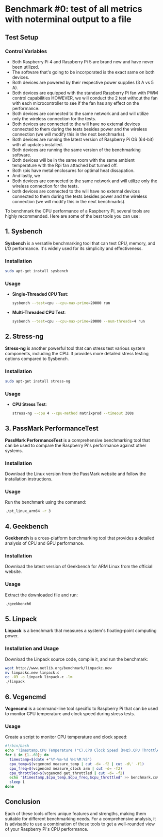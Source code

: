 
# Benchmark #0: test of all metrics with noterminal output to a file

## Test Setup

### Control Variables

- Both Raspberry Pi 4 and Raspberry Pi 5 are brand new and have never been utilized.
- The software that's going to be incorporated is the exact same on both devices.
- Both devices are powered by their respective power supplies (3 A vs 5 A).
- Both devices are equipped with the standard Raspberry Pi fan with PWM control capabilities HOWEVER, we will conduct the 2 test without the fan with each microcontroller to see if the fan has any effect on the performance.
- Both devices are connected to the same network and and will utilize only the wireless connection for the tests.
- Both devices are connected to the will have no external devices connected to them during the tests besides power and the wireless connection (we will modify this in the next benchmarks).
- Both devices are running the latest version of Raspberry Pi OS (64-bit) with all updates installed. 
- Both devices are running the same version of the benchmarking software.
- Both devices will be in the same room with the same ambient temperature with the Rpi fan attached but turned off.
- Both rpis have metal enclosures for optimal heat dissapation. 
- And lastly, we
- Both devices are connected to the same network and will utilize only the wireless connection for the tests.
- both devices are connected to the will have no external devices connected to them during the tests besides power and the wireless connection (we will modify this in the next benchmarks).


To benchmark the CPU performance of a Raspberry Pi, several tools are highly recommended. Here are some of the best tools you can use:

## **1. Sysbench**

**Sysbench** is a versatile benchmarking tool that can test CPU, memory, and I/O performance. It's widely used for its simplicity and effectiveness.

### **Installation**
```bash
sudo apt-get install sysbench
```

### **Usage**
- **Single-Threaded CPU Test**:
  ```bash
  sysbench --test=cpu --cpu-max-prime=20000 run
  ```
- **Multi-Threaded CPU Test**:
  ```bash
  sysbench --test=cpu --cpu-max-prime=20000 --num-threads=4 run
  ```

## **2. Stress-ng**

**Stress-ng** is another powerful tool that can stress test various system components, including the CPU. It provides more detailed stress testing options compared to Sysbench.

### **Installation**
```bash
sudo apt-get install stress-ng
```

### **Usage**
- **CPU Stress Test**:
  ```bash
  stress-ng --cpu 4 --cpu-method matrixprod --timeout 300s
  ```

## **3. PassMark PerformanceTest**

**PassMark PerformanceTest** is a comprehensive benchmarking tool that can be used to compare the Raspberry Pi's performance against other systems.

### **Installation**
Download the Linux version from the PassMark website and follow the installation instructions.

### **Usage**
Run the benchmark using the command:
```bash
./pt_linux_arm64 -r 3
```

## **4. Geekbench**

**Geekbench** is a cross-platform benchmarking tool that provides a detailed analysis of CPU and GPU performance.

### **Installation**
Download the latest version of Geekbench for ARM Linux from the official website.

### **Usage**
Extract the downloaded file and run:
```bash
./geekbench6
```

## **5. Linpack**

**Linpack** is a benchmark that measures a system's floating-point computing power.

### **Installation and Usage**
Download the Linpack source code, compile it, and run the benchmark:
```bash
wget http://www.netlib.org/benchmark/linpackc.new
mv linpackc.new linpack.c
cc -O3 -o linpack linpack.c -lm
./linpack
```

## **6. Vcgencmd**

**Vcgencmd** is a command-line tool specific to Raspberry Pi that can be used to monitor CPU temperature and clock speed during stress tests.

### **Usage**
Create a script to monitor CPU temperature and clock speed:
```bash
#!/bin/bash
echo "Timestamp,CPU Temperature (°C),CPU Clock Speed (MHz),CPU Throttled" > benchmark.csv
for i in {1..60}; do
  timestamp=$(date +"%Y-%m-%d %H:%M:%S")
  cpu_temp=$(vcgencmd measure_temp | cut -d= -f2 | cut -d\' -f1)
  cpu_freq=$(vcgencmd measure_clock arm | cut -d= -f2)
  cpu_throttled=$(vcgencmd get_throttled | cut -d= -f2)
  echo "$timestamp,$cpu_temp,$cpu_freq,$cpu_throttled" >> benchmark.csv
  sleep 1
done
```

## **Conclusion**

Each of these tools offers unique features and strengths, making them suitable for different benchmarking needs. For a comprehensive analysis, it is advisable to use a combination of these tools to get a well-rounded view of your Raspberry Pi's CPU performance.










